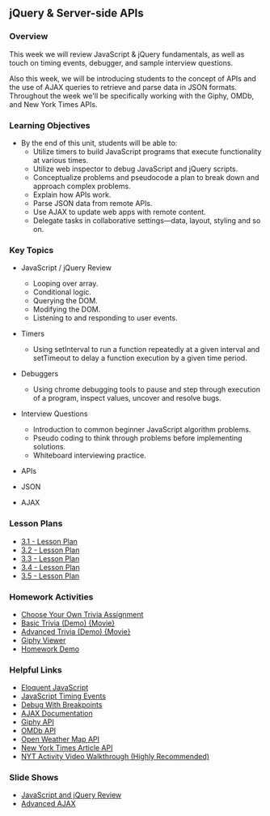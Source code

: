 ## jQuery & Server-side APIs

### Overview

This week we will review JavaScript & jQuery fundamentals, as well as touch on timing events, debugger, and sample interview questions.

Also this week, we will be introducing students to the concept of APIs and the use of AJAX queries to retrieve and parse data in JSON formats. Throughout the week we'll be specifically working with the Giphy, OMDb, and New York Times APIs.

### Learning Objectives

* By the end of this unit, students will be able to:
  * Utilize timers to build JavaScript programs that execute functionality at various times.
  * Utilize web inspector to debug JavaScript and jQuery scripts.
  * Conceptualize problems and pseudocode a plan to break down and approach complex problems.
  * Explain how APIs work.
  * Parse JSON data from remote APIs.
  * Use AJAX to update web apps with remote content.
  * Delegate tasks in collaborative settings—data, layout, styling and so on.

### Key Topics

* JavaScript / jQuery Review
  * Looping over array.
  * Conditional logic.
  * Querying the DOM.
  * Modifying the DOM.
  * Listening to and responding to user events.

* Timers
  * Using setInterval to run a function repeatedly at a given interval and setTimeout to delay a function execution by a given time period.

* Debuggers
  * Using chrome debugging tools to pause and step through execution of a program, inspect values, uncover and resolve bugs.

* Interview Questions
  * Introduction to common beginner JavaScript algorithm problems.
  * Pseudo coding to think through problems before implementing solutions.
  * Whiteboard interviewing practice.

* APIs
* JSON
* AJAX


### Lesson Plans

* [3.1 - Lesson Plan](01-Day/01-Day-LessonPlan.md)
* [3.2 - Lesson Plan](02-Day/02-Day-LessonPlan.md)
* [3.3 - Lesson Plan](03-Day/03-Day-LessonPlan.md)
* [3.4 - Lesson Plan](04-Day/04-Day-LessonPlan.md)
* [3.5 - Lesson Plan](05-Day/05-Day-LessonPlan.md)

### Homework Activities

* [Choose Your Own Trivia Assignment](../../../01-Class-Content/05-timers/02-Homework/Instructions)
* [Basic Trivia (Demo) {Movie}](https://youtu.be/fBIj8YsA9dk)
* [Advanced Trivia (Demo) {Movie}](https://youtu.be/xhmmiRmxQ8Q)
* [Giphy Viewer](../../../01-Class-Content/06-ajax/02-Homework/Instructions/)
* [Homework Demo](https://youtu.be/BqreERTLjgQ)

### Helpful Links

* [Eloquent JavaScript](http://eloquentjavascript.net/)
* [JavaScript Timing Events](http://www.w3schools.com/js/js_timing.asp)
* [Debug With Breakpoints](https://developers.google.com/web/tools/chrome-devtools/debug/breakpoints/?hl=en)
* [AJAX Documentation](http://api.jquery.com/jquery.ajax/)
* [Giphy API](https://developers.giphy.com/docs/)
* [OMDb API](http://www.omdbapi.com/)
* [Open Weather Map API](http://openweathermap.org/api)
* [New York Times Article API](http://developer.nytimes.com/docs/read/article_search_api_v2)
* [NYT Activity Video Walkthrough (Highly Recommended)](https://youtu.be/RQTVw6XJAac?list=PLgJ8UgkiorCnCFzNp0dP0zJyeFAgstYTj)

### Slide Shows

* [JavaScript and jQuery Review](https://docs.google.com/presentation/d/1IaujFMuxXQ1GG3XV-S7qDnFn70_8FJ7tLMN9mNEvPqg/edit?usp=sharing)
* [Advanced AJAX](https://docs.google.com/presentation/d/1ykYBmbiVZF2QTsNI_ujE_zSHUELYj9Fm71qwzBaTdkE/edit?usp=sharing)
